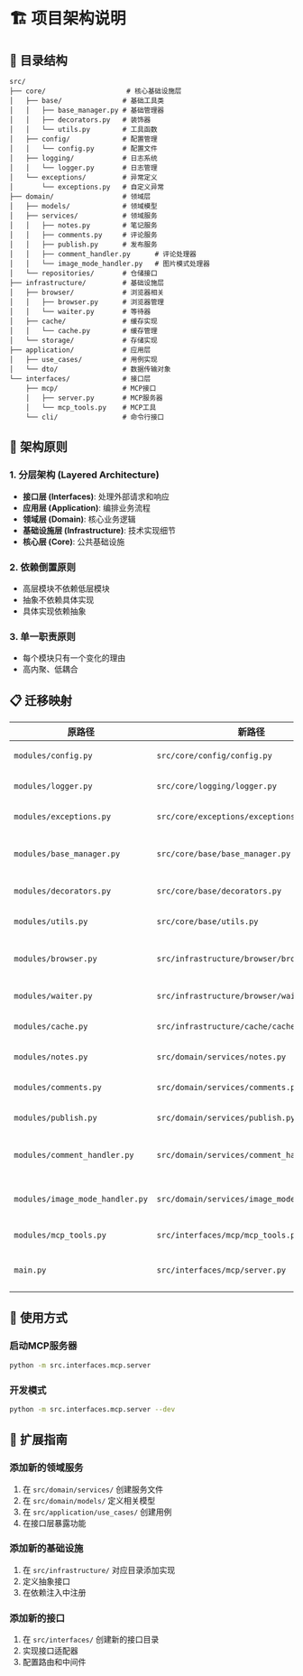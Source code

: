 # 🏗️ 项目架构说明

## 📁 目录结构

```
src/
├── core/                    # 核心基础设施层
│   ├── base/               # 基础工具类
│   │   ├── base_manager.py # 基础管理器
│   │   ├── decorators.py   # 装饰器
│   │   └── utils.py        # 工具函数
│   ├── config/             # 配置管理
│   │   └── config.py       # 配置文件
│   ├── logging/            # 日志系统
│   │   └── logger.py       # 日志管理
│   └── exceptions/         # 异常定义
│       └── exceptions.py   # 自定义异常
├── domain/                 # 领域层
│   ├── models/             # 领域模型
│   ├── services/           # 领域服务
│   │   ├── notes.py        # 笔记服务
│   │   ├── comments.py     # 评论服务
│   │   ├── publish.py      # 发布服务
│   │   ├── comment_handler.py      # 评论处理器
│   │   └── image_mode_handler.py   # 图片模式处理器
│   └── repositories/       # 仓储接口
├── infrastructure/         # 基础设施层
│   ├── browser/            # 浏览器相关
│   │   ├── browser.py      # 浏览器管理
│   │   └── waiter.py       # 等待器
│   ├── cache/              # 缓存实现
│   │   └── cache.py        # 缓存管理
│   └── storage/            # 存储实现
├── application/            # 应用层
│   ├── use_cases/          # 用例实现
│   └── dto/                # 数据传输对象
└── interfaces/             # 接口层
    ├── mcp/                # MCP接口
    │   ├── server.py       # MCP服务器
    │   └── mcp_tools.py    # MCP工具
    └── cli/                # 命令行接口
```

## 🎯 架构原则

### 1. 分层架构 (Layered Architecture)
- **接口层 (Interfaces)**: 处理外部请求和响应
- **应用层 (Application)**: 编排业务流程
- **领域层 (Domain)**: 核心业务逻辑
- **基础设施层 (Infrastructure)**: 技术实现细节
- **核心层 (Core)**: 公共基础设施

### 2. 依赖倒置原则
- 高层模块不依赖低层模块
- 抽象不依赖具体实现
- 具体实现依赖抽象

### 3. 单一职责原则
- 每个模块只有一个变化的理由
- 高内聚、低耦合

## 📋 迁移映射

| 原路径 | 新路径 | 说明 |
|--------|--------|------|
| `modules/config.py` | `src/core/config/config.py` | 配置管理 |
| `modules/logger.py` | `src/core/logging/logger.py` | 日志系统 |
| `modules/exceptions.py` | `src/core/exceptions/exceptions.py` | 异常定义 |
| `modules/base_manager.py` | `src/core/base/base_manager.py` | 基础管理器 |
| `modules/decorators.py` | `src/core/base/decorators.py` | 装饰器 |
| `modules/utils.py` | `src/core/base/utils.py` | 工具函数 |
| `modules/browser.py` | `src/infrastructure/browser/browser.py` | 浏览器管理 |
| `modules/waiter.py` | `src/infrastructure/browser/waiter.py` | 等待器 |
| `modules/cache.py` | `src/infrastructure/cache/cache.py` | 缓存管理 |
| `modules/notes.py` | `src/domain/services/notes.py` | 笔记服务 |
| `modules/comments.py` | `src/domain/services/comments.py` | 评论服务 |
| `modules/publish.py` | `src/domain/services/publish.py` | 发布服务 |
| `modules/comment_handler.py` | `src/domain/services/comment_handler.py` | 评论处理器 |
| `modules/image_mode_handler.py` | `src/domain/services/image_mode_handler.py` | 图片处理器 |
| `modules/mcp_tools.py` | `src/interfaces/mcp/mcp_tools.py` | MCP工具 |
| `main.py` | `src/interfaces/mcp/server.py` | MCP服务器 |

## 🚀 使用方式

### 启动MCP服务器
```bash
python -m src.interfaces.mcp.server
```

### 开发模式
```bash
python -m src.interfaces.mcp.server --dev
```

## 🔧 扩展指南

### 添加新的领域服务
1. 在 `src/domain/services/` 创建服务文件
2. 在 `src/domain/models/` 定义相关模型
3. 在 `src/application/use_cases/` 创建用例
4. 在接口层暴露功能

### 添加新的基础设施
1. 在 `src/infrastructure/` 对应目录添加实现
2. 定义抽象接口
3. 在依赖注入中注册

### 添加新的接口
1. 在 `src/interfaces/` 创建新的接口目录
2. 实现接口适配器
3. 配置路由和中间件 
